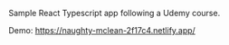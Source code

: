 Sample React Typescript app following a Udemy course.

Demo: https://naughty-mclean-2f17c4.netlify.app/
